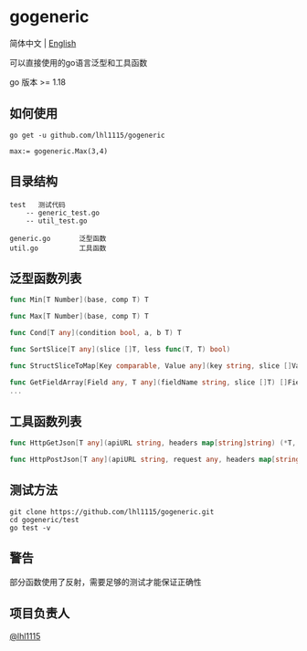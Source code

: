# gogeneric
简体中文 | [English](README-EN.md)

可以直接使用的go语言泛型和工具函数

go 版本 >= 1.18


## 如何使用
```
go get -u github.com/lhl1115/gogeneric

max:= gogeneric.Max(3,4)
```

## 目录结构
```
test   测试代码
    -- generic_test.go  
    -- util_test.go     
    
generic.go       泛型函数
util.go          工具函数
```

## 泛型函数列表
``` go
func Min[T Number](base, comp T) T

func Max[T Number](base, comp T) T

func Cond[T any](condition bool, a, b T) T 

func SortSlice[T any](slice []T, less func(T, T) bool) 

func StructSliceToMap[Key comparable, Value any](key string, slice []Value) map[Key]Value 

func GetFieldArray[Field any, T any](fieldName string, slice []T) []Field 
...
```

## 工具函数列表
``` go
func HttpGetJson[T any](apiURL string, headers map[string]string) (*T, error)

func HttpPostJson[T any](apiURL string, request any, headers map[string]string) (response T, err error)
```


## 测试方法
```
git clone https://github.com/lhl1115/gogeneric.git
cd gogeneric/test
go test -v 
```

## 警告
部分函数使用了反射，需要足够的测试才能保证正确性


## 项目负责人
[@lhl1115](https://github.com/lhl1115)